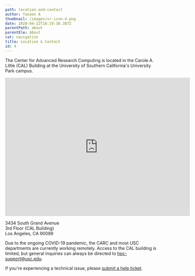 ```yaml
---
path: location-and-contact
author: Yaseen A
thumbnail: /images/sr-icon-4.png
date: 2020-04-22T18:19:38.387Z
parentPath: about
parentEle: About
cat: navigation
title: Location & Contact
id: 4
---
```


The Center for Advanced Research Computing is located in the Carole A. Little (CAL) Building at the University of Southern California's University Park campus.

<iframe src="https://www.google.com/maps/embed?pb=!1m18!1m12!1m3!1d15181.833943657772!2d-118.28174279250867!3d34.016455352315894!2m3!1f0!2f0!3f0!3m2!1i1024!2i768!4f13.1!3m3!1m2!1s0x80c2c7e0046b4911%3A0xb9a4977e13c19e85!2sCarol%20Little%20Building%20(CAL)!5e0!3m2!1sen!2sus!4v1595187004707!5m2!1sen!2sus" width="600" height="450" frameborder="0" style="border:0;" allowfullscreen="" aria-hidden="false" tabindex="0"></iframe>

3434 South Grand Avenue  
3rd Floor (CAL Building)  
Los Angeles, CA 90089

Due to the ongoing COVID-19 pandemic, the CARC and most USC departments are currently working remotely. Access to the CAL building is limited, but general inquiries can always be directed to [hpc-support@usc.edu](hpc-support@usc.edu).

If you're experiencing a technical issue, please [submit a help ticket](/user-information/ticket-submission).
